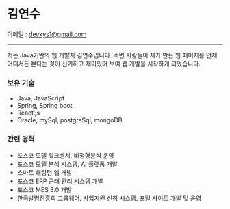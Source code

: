 <!--- - 👋 Hi, I’m @kys1109
- 👀 I’m interested in ...
- 🌱 I’m currently learning ...
- 💞️ I’m looking to collaborate on ...
- 📫 How to reach me ... --->

# 김연수

이메일 : devkys1@gmail.com

---

저는 Java기반의 웹 개발자 김연수입니다. 주변 사람들이 제가 만든 웹 페이지를 언제 어디서든 본다는 것이 신기하고 재미있어 보여 웹 개발을 시작하게 되었습니다.

### 보유 기술
* Java, JavaScript
* Spring, Spring boot
* React.js
* Oracle, mySql, postgreSql, mongoDB

### 관련 경력
* 포스코 모델 워크벤치, 비정형분석 운영
* 포스코 모델 분석 시스템, AI 플랫폼 개발
* 스마트 해링턴 앱 개발
* 포스코 ERP 근태 관리 시스템 개발
* 포스코 MES 3.0 개발
* 한국발명진흥회 그룹웨어, 사업지원 신청 시스템, 포털 사이트 개발 및 운영

<!---
kys1109/kys1109 is a ✨ special ✨ repository because its `README.md` (this file) appears on your GitHub profile.
You can click the Preview link to take a look at your changes.
--->

